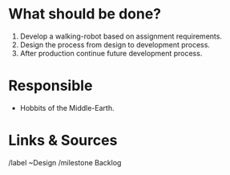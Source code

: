 # What should be done?

1. Develop a walking-robot based on assignment requirements.
2. Design the process from design to development process.
3. After production continue future development process.

# Responsible

* Hobbits of the Middle-Earth.

# Links & Sources

/label ~Design
/milestone Backlog
